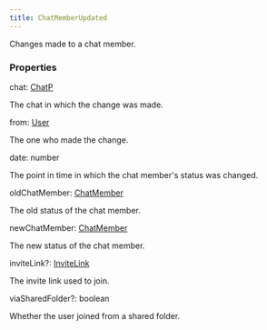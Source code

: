 ```yaml
---
title: ChatMemberUpdated
---
```


Changes made to a chat member.

### Properties

<div class="flex flex-col gap-3"><div><div class="flex gap-2"><div class="font-mono p" id="p_chat" data-anchor><span class="font-bold">chat</span><span class="opacity-50">:</span> <a href="/types/chatp"  >ChatP</a></div></div><div class="pl-3"><div class="no-margin">

The chat in which the change was made.

</div></div></div><div><div class="flex gap-2"><div class="font-mono p" id="p_from" data-anchor><span class="font-bold">from</span><span class="opacity-50">:</span> <a href="/types/user"  >User</a></div></div><div class="pl-3"><div class="no-margin">

The one who made the change.

</div></div></div><div><div class="flex gap-2"><div class="font-mono p" id="p_date" data-anchor><span class="font-bold">date</span><span class="opacity-50">:</span> <span>number</span></div></div><div class="pl-3"><div class="no-margin">

The point in time in which the chat member's status was changed.

</div></div></div><div><div class="flex gap-2"><div class="font-mono p" id="p_oldChatMember" data-anchor><span class="font-bold">oldChatMember</span><span class="opacity-50">:</span> <a href="/types/chatmember"  >ChatMember</a></div></div><div class="pl-3"><div class="no-margin">

The old status of the chat member.

</div></div></div><div><div class="flex gap-2"><div class="font-mono p" id="p_newChatMember" data-anchor><span class="font-bold">newChatMember</span><span class="opacity-50">:</span> <a href="/types/chatmember"  >ChatMember</a></div></div><div class="pl-3"><div class="no-margin">

The new status of the chat member.

</div></div></div><div><div class="flex gap-2"><div class="font-mono p" id="p_inviteLink" data-anchor><span class="font-bold">inviteLink</span><span class="opacity-50"><span title="Optional" class="cursor-help">?</span>:</span> <a href="/types/invitelink"  >InviteLink</a></div></div><div class="pl-3"><div class="no-margin">

The invite link used to join.

</div></div></div><div><div class="flex gap-2"><div class="font-mono p" id="p_viaSharedFolder" data-anchor><span class="font-bold">viaSharedFolder</span><span class="opacity-50"><span title="Optional" class="cursor-help">?</span>:</span> <span>boolean</span></div></div><div class="pl-3"><div class="no-margin">

Whether the user joined from a shared folder.

</div></div></div></div>

